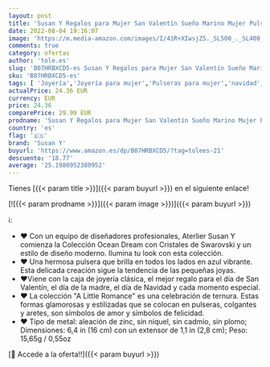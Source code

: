 ```yaml
---
layout: post
title: 'Susan Y Regalos para Mujer San Valentín Sueño Marino Mujer Pulsera de Tenis Hechos con Cristales de Swarovski Azul Joyas Navidad Cumpleaños Aniversario Madre Esposa Hija Niña Ella'
date: 2022-08-04 19:16:07
image: 'https://m.media-amazon.com/images/I/41R+XIwsjZS._SL500_._SL400_.jpg'
comments: true
category: ofertas
author: 'tole.es'
slug: 'B07HRBXCD5-es Susan Y Regalos para Mujer San Valentín Sueño Marino Mujer...'
sku: 'B07HRBXCD5-es'
tags: [ 'Joyería','Joyería para mujer','Pulseras para mujer','navidad','susan y','swarovski','🇪🇸', ]
actualPrice: 24.36 EUR
currency: EUR
price: 24.36
comparePrice: 29.99 EUR
prodname: 'Susan Y Regalos para Mujer San Valentín Sueño Marino Mujer Pulsera de Tenis Hechos con Cristales de Swarovski Azul Joyas Navidad Cumpleaños Aniversario Madre Esposa Hija Niña Ella'
country: 'es'
flag: '🇪🇸'
brand: 'Susan Y'
buyurl: 'https://www.amazon.es/dp/B07HRBXCD5/?tag=tolees-21'
descuento: '18.77'
average: '25.1980952380952'
---
```


Tienes [{{< param title >}}]({{< param buyurl >}}) en el siguiente enlace!

[![{{< param prodname >}}]({{< param image >}})]({{< param buyurl >}})

ℹ️:

- ❤ Con un equipo de diseñadores profesionales, Aterlier Susan Y comienza la Colección Ocean Dream con Cristales de Swarovski y un estilo de diseño moderno. Ilumina tu look con esta colección.
- ❤ Una hermosa pulsera que brilla en todos los lados en azul vibrante. Esta delicada creación sigue la tendencia de las pequeñas joyas.
- ❤Viene con la caja de joyería clásica, el mejor regalo para el día de San Valentín, el día de la madre, el día de Navidad y cada momento especial.
- ❤ La colección "A Little Romance" es una celebración de ternura. Estas formas glamorosas y estilizadas que se colocan en pulseras, colgantes y aretes, son símbolos de amor y símbolos de felicidad.
- ❤ Tipo de metal: aleación de zinc, sin níquel, sin cadmio, sin plomo; Dimensiones: 6,4 in (16 cm) con un extensor de 1,1 in (2,8 cm); Peso: 15,65g / 0,55oz

[🛒 Accede a la oferta!!]({{< param buyurl >}})
